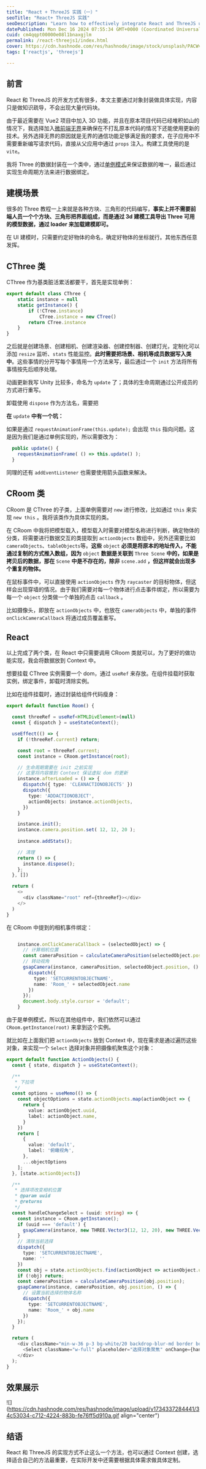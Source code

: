 ```yaml
---
title: "React + ThreeJS 实践（一）"
seoTitle: "React+ ThreeJS 实践"
seoDescription: "Learn how to effectively integrate React and ThreeJS using object encapsulation, ensuring seamless 3D functionality within your applications"
datePublished: Mon Dec 16 2024 07:55:34 GMT+0000 (Coordinated Universal Time)
cuid: cm4qqpt00000e08l1bnaxgjlm
permalink: /react-threejs1/index.html
cover: https://cdn.hashnode.com/res/hashnode/image/stock/unsplash/PACWvLRNzj8/upload/0d863cb2c5a00361b9f377a6d3572b1f.jpeg
tags: ['reactjs', 'threejs']

---
```


## 前言

React 和 ThreeJS 的开发方式有很多，本文主要通过对象封装做具体实现，内容只是做知识疏导，不会出现大量代码块。

由于最近需要在 Vue2 项目中加入 3D 功能，并且在原本项目代码已经堆积如山的情况下，我选择加入[微前端无界](https://wujie-micro.github.io/doc/)来确保在不打乱原本代码的情况下还能使用更新的技术。另外选择无界的原因就是无界的通信功能足够满足我的要求，在子应用中不需要重新编写请求代码，直接从父应用中通过 `props` 注入。构建工具使用的是 `vite`。

我将 Three 的数据封装在一个类中，通过[单例模式](https://www.runoob.com/design-pattern/singleton-pattern.html)来保证数据的唯一，最后通过实现生命周期方法来进行数据绑定。

## 建模场景

很多的 Three 教程一上来就是各种方块、三角形的代码编写，**事实上并不需要前端人员一个个方块、三角形把界面组成，而是通过 3d 建模工具导出 Three 可用的模型数据，通过 loader 来加载建模即可。**

在 UI 建模时，只需要约定好物体的命名，确定好物体的坐标就行。其他东西任意发挥。

## CThree 类

CThree 作为基类脏活累活都要干，首先是实现单例：

```typescript
export default class CThree {
    static instance = null
    static getInstance() {
        if (!CTree.instance)
            CTree.instance = new CTree()
        return CTree.instance
    }
}
```

之后就是创建场景、创建相机、创建渲染器、创建控制器、创建灯光，定制化可以添加 `resize` 监听、`stats` 性能监控。**此时需要把场景、相机等成员数据写入类中**。这些事情的分开写每个事情用一个方法来写，最后通过一个 `init` 方法将所有事情按先后顺序处理。

动画更新我写 Unity 比较多，命名为 `update` 了；具体的生命周期通过公开成员的方式进行重写。

卸载使用 `dispose` 作为方法名，需要把

**在** `update` **中有一个坑：**

如果是通过 `requestAnimationFrame(this.update);` 会出现 `this` 指向问题。这是因为我们是通过单例实现的，所以需要改为：

```typescript
  public update() {
    requestAnimationFrame( () => this.update() );
  }
```

同理的还有 `addEventListener` 也需要使用箭头函数来解决。

## CRoom 类

CRoom 是 CThree 的子类，上面单例需要对 `new` 进行修改，比如通过 `this` 来实现 `new this` 。我将该类作为具体实现的类。

在 CRoom 中我将把模型载入，模型载入时需要对模型名称进行判断，确定物体的分类，将需要进行数据交互的类提取到 `actionObjects` 数组中，另外还需要比如 `cameraObjects`、`tableObjects`等。**这些** `object` **必须是将原本的地址传入，不能通过复制的方式推入数组，因为** `object` **数据是关联到** `Three Scene` **中的，如果是拷贝后的数据，那在** `Scene` **中是不存在的，除非** `scene.add` **，但这样就会出现多个重复的物体。**

在鼠标事件中，可以直接使用 `actionObjects` 作为 `raycaster` 的目标物体，但这样会出现穿墙的情况。由于我们需要对每一个物体进行点击事件绑定，所以需要为每一个 `object` 分类做一个单独的点击 `callback` 。

比如摄像头，即放在 `actionObjects` 中，也放在 `cameraObjects` 中，单独的事件 `onClickCameraCallback` 将通过成员覆盖重写。

## React

以上完成了两个类，在 React 中只需要调用 CRoom 类就可以，为了更好的做功能实现，我会将数据放到 Context 中。

想要挂载 CThree 实例需要一个 dom，通过 `useRef` 来存放。在组件挂载时获取实例，绑定事件，卸载时清除实例。

比如在组件挂载时，通过封装给组件代码瘦身：

```typescript
export default function Room() {

  const threeRef = useRef<HTMLDivElement>(null)
  const { dispatch } = useStateContext();

  useEffect(() => {
    if (!threeRef.current) return;

    const root = threeRef.current;
    const instance = CRoom.getInstance(root);

    // 生命周期需要在 init 之前实现
    // 这里将内容推到 Context 保证虚拟 dom 的更新
    instance.afterLoaded = () => {
      dispatch({ type: 'CLEANACTIONOBJECTS' })
      dispatch({
        type: 'ADDACTIONOBJECT',
        actionObjects: instance.actionObjects,
      })
    }

    instance.init();
    instance.camera.position.set( 12, 12, 20 );
    
    instance.addStats();

    // 清理
    return () => {
      instance.dispose();
    };
  }, [])

  return (
    <>
      <div className="root" ref={threeRef}></div>
    </>
  )
}
```

在 CRoom 中提到的相机事件绑定：

```typescript

    instance.onClickCameraCallback = (selectedObject) => {
      // 计算相机位置
      const cameraPosition = calculateCameraPosition(selectedObject.position);
      // 转动视角
      gsapCamera(instance, cameraPosition, selectedObject.position, () => {
        dispatch({
          type: 'SETCURRENTOBJECTNAME',
          name: 'Room_' + selectedObject.name
        })
      });
      document.body.style.cursor = 'default';
    }
```

由于是单例模式，所以在其他组件中，我们依然可以通过 `CRoom.getInstance(root)` 来拿到这个实例。

就比如在上面我们把 `actionObjects` 放到 Context 中，现在需求是通过遍历这些对象，来实现一个 `Select` 选择对象并把摄像机聚焦这个对象：

```typescript
export default function ActionObjects() {
  const { state, dispatch } = useStateContext();

  /**
   * 下拉项
   */
  const options = useMemo(() => {
    const objectOptions = state.actionObjects.map(actionObject => {
      return {
        value: actionObject.uuid,
        label: actionObject.name,
      }
    })
    return [
      {
        value: 'default',
        label: '俯瞰视角',
      },
      ...objectOptions
    ];
  }, [state.actionObjects])

  /**
   * 选择项改变相机位置
   * @param uuid 
   * @returns 
   */
  const handleChangeSelect = (uuid: string) => {
    const instance = CRoom.getInstance();
    if (uuid === 'default') {
      gsapCamera(instance, new THREE.Vector3(12, 12, 20), new THREE.Vector3(0, 0, 0))
    }
    // 清除当前选择
    dispatch({
      type: 'SETCURRENTOBJECTNAME',
      name: ''
    })
    const obj = state.actionObjects.find(actionObject => actionObject.uuid === uuid);
    if (!obj) return;
    const cameraPosition = calculateCameraPosition(obj.position);
    gsapCamera(instance, cameraPosition, obj.position, () => {
      // 设置当前选择的物体名称
      dispatch({
        type: 'SETCURRENTOBJECTNAME',
        name: 'Room_' + obj.name
      })
    });
  }

  return (
    <div className="min-w-36 p-3 bg-white/20 backdrop-blur-md border border-gray-100/10 rounded">
      <Select className="w-full" placeholder="选择对象聚焦" onChange={handleChangeSelect} options={options} placement="bottomLeft"></Select>
    </div>
  );
}
```

## 效果展示

![](https://cdn.hashnode.com/res/hashnode/image/upload/v1734337284441/34c53034-c712-4224-883b-fe76ff5d910a.gif align="center")

## 结语

React 和 ThreeJS 的实现方式不止这么一个方法，也可以通过 Context 创建，选择适合自己的方法最重要，在实际开发中还需要根据具体需求做具体定制。